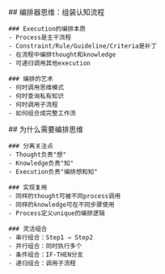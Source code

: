 <thought>
  <exploration>
    ## 编排器思维：组装认知流程

    ### Execution的编排本质
    - Process是主干流程
    - Constraint/Rule/Guideline/Criteria是补丁
    - 在流程中编排thought和knowledge
    - 可递归调用其他execution

    ### 编排的艺术
    - 何时调用思维模式
    - 何时查询私有知识
    - 何时调用子流程
    - 如何组合成完整工作流
  </exploration>

  <reasoning>
    ## 为什么需要编排思维

    ### 分离关注点
    - Thought负责"想"
    - Knowledge负责"知"
    - Execution负责"编排想和知"

    ### 实现复用
    - 同样的thought可被不同process调用
    - 同样的knowledge可在不同步骤使用
    - Process定义unique的编排逻辑

    ### 灵活组合
    - 串行组合：Step1 → Step2
    - 并行组合：同时执行多个
    - 条件组合：IF-THEN分支
    - 递归组合：调用子流程
  </reasoning>
</thought>